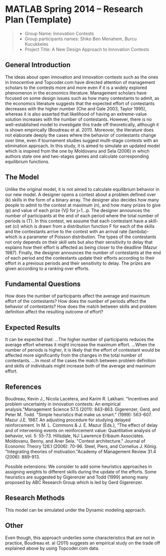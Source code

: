 # MATLAB Spring 2014 – Research Plan (Template)

> * Group Name: Innovation Contests
> * Group participants names: Shiko Ben Menahem, Burcu Kucukkeles
> * Project Title: A New Design Approach to Innovation Contests 

## General Introduction

The ideas about open innovation and innovation contests such as the ones in Innocentive and Topcoder.com have directed attention of management scholars to the contests more and more even if it is a widely explored phenomenon in the economics literature. Management scholars have focused on some design issues such as how many contestants to admit, as the economics literature suggests that the expected effort of contestants decreases with the higher number (Che and Gale 2003, Taylor 1995), whereas it is also asserted that likelihood of having an extreme-value solution increases with the number of contestants. However, there is no well-established model to investigate this trade off theoretically, although it is shown empirically (Boudreau et al. 2011). Moreover, the literature does not elaborate deeply the cases where the behavior of contestants change over time, even if tournament studies suggest multi-stage contests with an elimination approach. In this study, it is aimed to simulate an updated model which is inspired from the one by Moldovanu and Sela (2006) in which authors state one and two-stages games and calculate corresponding equilibrium functions. 
## The Model

Unlike the original model, it is not aimed to calculate equilibrium behavior in our new model. A designer opens a contest about a problem defined over (k) skills in the form of a binary array. The designer also decides how many people to admit to the contest at maximum (n), and how many prizes to give (p) and value of each prize (Vj) for j=1…p.  The designer announces the number of participants at the end of each period where the total number of periods is (T). 
In this contest, we assume that each contestant have a skill-set (ci) which is drawn from a distribution function F for each of the skills and the contestants arrive to the contest with an arrival rate (lambda)- which is a parameter of Poisson distribution. The types of the contestants not only depends on their skill sets but also their sensitivity to delay that explains how their effort is affected as being closer to the deadline (Mazur 1987). Finally, the designer announces the number of contestants at the end of each period and the contestants update their efforts according to their effort in a previous periods and their sensitivity to delay. The prizes are given according to a ranking over efforts. 


## Fundamental Questions

How does the number of participants affect the average and maximum effort of the contestants?
How does the number of periods affect the behavior of contestants?
How does the match between skills and problem definition affect the resulting outcome of effort?


## Expected Results

It can be expected that:
...The higher number of participants reduces the average effort whereas it might increase the maximum effort.
...When the number of periods is higher, it is likely that the effort of contestant would be affected more significantly from the changes in the total number of contestants. 
...In most of the cases the match between problem definition and skills of individuals might increase both of the average and maximum effort. 



## References 

Boudreau, Kevin J., Nicola Lacetera, and Karim R. Lakhani. "Incentives and problem uncertainty in innovation contests: An empirical analysis."Management Science 57.5 (2011): 843-863.
Gigerenzer, Gerd, and Peter M. Todd. "Simple heuristics that make us smart." (1999): 563-607.
Mazur J.E. 1987. An adjusting procedure for studying delayed reinforcement. In M. L. Commons & J. E. Mazur (Eds.), “The effect of delay and of intervening events on reinforcement value: Quantitative analysis of behavior, vol. 5: 55-73. Hillsdale, NJ: Lawrence Erlbaum Associates. 
Moldovanu, Benny, and Aner Sela. "Contest architecture." Journal of Economic Theory 126.1 (2006): 70-96.
Steel, Piers, and Cornelius J. König. "Integrating theories of motivation."Academy of Management Review 31.4 (2006): 889-913.

Possible extensions: We consider to add some heuristics approaches in assigning weights to different skills during the update of the efforts. Some heuristics are suggested by Gigerenzer and Todd (1999) among many proposed by ABC Research Group which is led by Gerd Gigerenzer. 



## Research Methods

This model can be simulated under the Dynamic modeling approach.


## Other

Even though, this approach underlies some characteristics that are not in practice, Boudreau et. al (2011) suggests an empirical study on the trade off explained above by using Topcoder.com data.  
